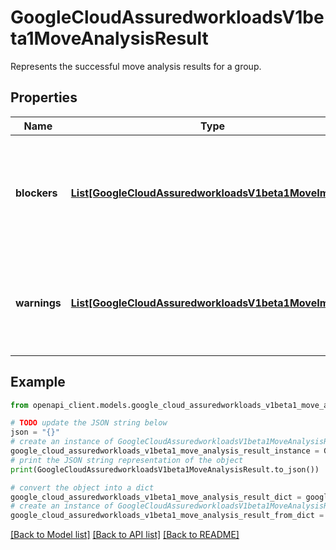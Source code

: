# GoogleCloudAssuredworkloadsV1beta1MoveAnalysisResult

Represents the successful move analysis results for a group.

## Properties

Name | Type | Description | Notes
------------ | ------------- | ------------- | -------------
**blockers** | [**List[GoogleCloudAssuredworkloadsV1beta1MoveImpact]**](GoogleCloudAssuredworkloadsV1beta1MoveImpact.md) | List of blockers. If not resolved, these will result in compliance violations in the target. | [optional] 
**warnings** | [**List[GoogleCloudAssuredworkloadsV1beta1MoveImpact]**](GoogleCloudAssuredworkloadsV1beta1MoveImpact.md) | List of warnings. These are risks that may or may not result in compliance violations. | [optional] 

## Example

```python
from openapi_client.models.google_cloud_assuredworkloads_v1beta1_move_analysis_result import GoogleCloudAssuredworkloadsV1beta1MoveAnalysisResult

# TODO update the JSON string below
json = "{}"
# create an instance of GoogleCloudAssuredworkloadsV1beta1MoveAnalysisResult from a JSON string
google_cloud_assuredworkloads_v1beta1_move_analysis_result_instance = GoogleCloudAssuredworkloadsV1beta1MoveAnalysisResult.from_json(json)
# print the JSON string representation of the object
print(GoogleCloudAssuredworkloadsV1beta1MoveAnalysisResult.to_json())

# convert the object into a dict
google_cloud_assuredworkloads_v1beta1_move_analysis_result_dict = google_cloud_assuredworkloads_v1beta1_move_analysis_result_instance.to_dict()
# create an instance of GoogleCloudAssuredworkloadsV1beta1MoveAnalysisResult from a dict
google_cloud_assuredworkloads_v1beta1_move_analysis_result_from_dict = GoogleCloudAssuredworkloadsV1beta1MoveAnalysisResult.from_dict(google_cloud_assuredworkloads_v1beta1_move_analysis_result_dict)
```
[[Back to Model list]](../README.md#documentation-for-models) [[Back to API list]](../README.md#documentation-for-api-endpoints) [[Back to README]](../README.md)


